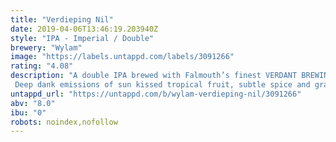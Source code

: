 ```yaml
---
title: "Verdieping Nil"
date: 2019-04-06T13:46:19.203940Z
style: "IPA - Imperial / Double"
brewery: "Wylam"
image: "https://labels.untappd.com/labels/3091266"
rating: "4.08"
description: "A double IPA brewed with Falmouth’s finest VERDANT BREWING Co. Deep dank emissions of sun kissed tropical fruit, subtle spice and grapefruit citrus resonate around the nose and palette, all backed up with a soft light lingering bitterness."
untappd_url: "https://untappd.com/b/wylam-verdieping-nil/3091266"
abv: "8.0"
ibu: "0"
robots: noindex,nofollow
---
```

